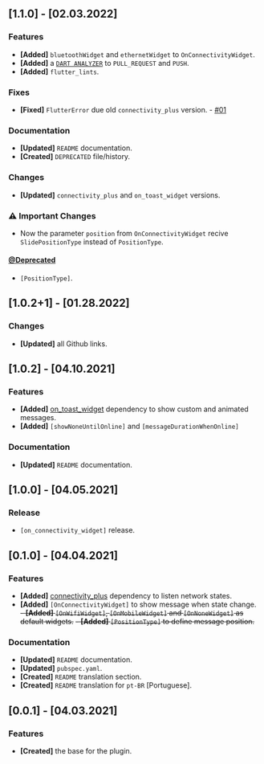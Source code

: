 ## [1.1.0] - [02.03.2022]
### Features
- **[Added]** `bluetoothWidget` and `ethernetWidget` to `OnConnectivityWidget`.
- **[Added]** a [`DART ANALYZER`](https://github.com/axel-op/dart-package-analyzer/) to `PULL_REQUEST` and `PUSH`.
- **[Added]** `flutter_lints`.

### Fixes
- **[Fixed]** `FlutterError` due old `connectivity_plus` version. - [#01](https://github.com/LucJosin/on_connectivity_widget/issues/1)

### Documentation
- **[Updated]** `README` documentation.
- **[Created]** `DEPRECATED` file/history.

### Changes
- **[Updated]** `connectivity_plus` and `on_toast_widget` versions.

### ⚠ Important Changes
- Now the parameter `position` from `OnConnectivityWidget` recive `SlidePositionType` instead of `PositionType`.

#### [@Deprecated](https://github.com/LucJosin/on_connectivity_widget/blob/main/CHANGELOG.md)
- `[PositionType]`.

## [1.0.2+1] - [01.28.2022]
### Changes
- **[Updated]** all Github links.

## [1.0.2] - [04.10.2021]
### Features
- **[Added]** [on_toast_widget](https://pub.dev/packages/on_toast_widget) dependency to show custom and animated messages.
- **[Added]** `[showNoneUntilOnline]` and `[messageDurationWhenOnline]`

### Documentation
- **[Updated]** `README` documentation.

## [1.0.0] - [04.05.2021]
### Release

- `[on_connectivity_widget]` release.

## [0.1.0] - [04.04.2021]
### Features
- **[Added]** [connectivity_plus](https://pub.dev/packages/connectivity_plus) dependency to listen network states.
- **[Added]** `[OnConnectivityWidget]` to show message when state change.
~~- **[Added]** `[OnWifiWidget]`, `[OnMobileWidget]` and `[OnNoneWidget]` as default widgets.~~
~~- **[Added]** `[PositionType]` to define message position.~~

### Documentation
- **[Updated]** `README` documentation.
- **[Updated]** `pubspec.yaml`.
- **[Created]** `README` translation section.
- **[Created]** `README` translation for `pt-BR` [Portuguese].

## [0.0.1] - [04.03.2021]
### Features
- **[Created]** the base for the plugin.

<!-- 
## [Version] - [Date]
### Features
- TODO

### Fixes
- TODO

### Documentation
- TODO

### Changes
- TODO

### ⚠ Important Changes
#### @**Deprecated**
- TODO
 -->

<!-- 
 https://github.com/LucJosin/on_audio_query/issues/
 - **[Added]** (Text)- [#Issue](Link)
 - **[Fixed]** (Text)- [#Issue](Link)
 - **[Changed]** (Text)- [#Issue](Link)
-->